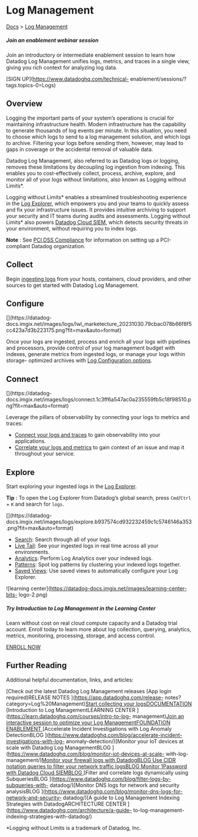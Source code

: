 # Log Management

[Docs](https://docs.datadoghq.com/) > [Log
Management](https://docs.datadoghq.com/logs/)

##### Join an enablement webinar session

Join an introductory or intermediate enablement session to learn how Datadog
Log Management unifies logs, metrics, and traces in a single view, giving you
rich context for analyzing log data.

[SIGN UP](https://www.datadoghq.com/technical-
enablement/sessions/?tags.topics-0=Logs)

## Overview

Logging the important parts of your system’s operations is crucial for
maintaining infrastructure health. Modern infrastructure has the capability to
generate thousands of log events per minute. In this situation, you need to
choose which logs to send to a log management solution, and which logs to
archive. Filtering your logs before sending them, however, may lead to gaps in
coverage or the accidental removal of valuable data.

Datadog Log Management, also referred to as Datadog logs or logging, removes
these limitations by decoupling log ingestion from indexing. This enables you
to cost-effectively collect, process, archive, explore, and monitor all of
your logs without limitations, also known as Logging without Limits*.

Logging without Limits* enables a streamlined troubleshooting experience in
the [Log Explorer](https://docs.datadoghq.com/logs/explorer/), which empowers
you and your teams to quickly assess and fix your infrastructure issues. It
provides intuitive archiving to support your security and IT teams during
audits and assessments. Logging without Limits* also powers [Datadog Cloud
SIEM](https://docs.datadoghq.com/security/cloud_siem/), which detects security
threats in your environment, without requiring you to index logs.

**Note** : See [PCI DSS
Compliance](https://docs.datadoghq.com/data_security/pci_compliance/) for
information on setting up a PCI-compliant Datadog organization.

## Collect

Begin [ingesting logs](https://docs.datadoghq.com/logs/log_collection/) from
your hosts, containers, cloud providers, and other sources to get started with
Datadog Log Management.

## Configure

[](https://datadog-
docs.imgix.net/images/logs/lwl_marketecture_20231030.79cbac078b66f8f5cc423a7d3b223175.png?fit=max&auto=format)

Once your logs are ingested, process and enrich all your logs with pipelines
and processors, provide control of your log management budget with indexes,
generate metrics from ingested logs, or manage your logs within storage-
optimized archives with [Log Configuration
options](https://docs.datadoghq.com/logs/log_configuration/).

## Connect

[](https://datadog-
docs.imgix.net/images/logs/connect.1c3ff6a547ac0a235559fb5c18f98510.png?fit=max&auto=format)

Leverage the pillars of observability by connecting your logs to metrics and
traces:

  * [Connect your logs and traces](https://docs.datadoghq.com/tracing/other_telemetry/connect_logs_and_traces/) to gain observability into your applications.
  * [Correlate your logs and metrics](https://docs.datadoghq.com/logs/guide/correlate-logs-with-metrics/) to gain context of an issue and map it throughout your service.

## Explore

Start exploring your ingested logs in the [Log
Explorer](https://docs.datadoghq.com/logs/explorer/).

**Tip** : To open the Log Explorer from Datadog’s global search, press
`Cmd`/`Ctrl` \+ `K` and search for `logs`.

[](https://datadog-
docs.imgix.net/images/logs/explore.b937574cd932232459c1c5746146a353.png?fit=max&auto=format)

  * [Search](https://docs.datadoghq.com/logs/explorer/search_syntax/): Search through all of your logs.
  * [Live Tail](https://docs.datadoghq.com/logs/live_tail/): See your ingested logs in real time across all your environments.
  * [Analytics](https://docs.datadoghq.com/logs/explorer/analytics/): Perform Log Analytics over your indexed logs.
  * [Patterns](https://docs.datadoghq.com/logs/explorer/patterns/): Spot log patterns by clustering your indexed logs together.
  * [Saved Views](https://docs.datadoghq.com/logs/explorer/saved_views/): Use saved views to automatically configure your Log Explorer.

![learning center](https://datadog-docs.imgix.net/images/learning-center-bits-
logo-2.png)

##### Try Introduction to Log Management in the Learning Center

Learn without cost on real cloud compute capacity and a Datadog trial account.
Enroll today to learn more about log collection, querying, analytics, metrics,
monitoring, processing, storage, and access control.

[ENROLL NOW](https://learn.datadoghq.com/courses/intro-to-log-management)

## Further Reading

Additional helpful documentation, links, and articles:

[Check out the latest Datadog Log Management releases (App login
required)RELEASE NOTES ](https://app.datadoghq.com/release-
notes?category=Log%20Management)[Start collecting your logsDOCUMENTATION
](https://docs.datadoghq.com/logs/log_collection/)[Introduction to Log
ManagementLEARNING CENTER ](https://learn.datadoghq.com/courses/intro-to-log-
management)[Join an interactive session to optimize your Log
ManagementFOUNDATION ENABLEMENT ](https://dtdg.co/fe)[Accelerate Incident
Investigations with Log Anomaly DetectionBLOG
](https://www.datadoghq.com/blog/accelerate-incident-investigations-with-log-
anomaly-detection/)[Monitor your IoT devices at scale with Datadog Log
ManagementBLOG ](https://www.datadoghq.com/blog/monitor-iot-devices-at-scale-
with-log-management/)[Monitor your firewall logs with DatadogBLOG
](https://www.datadoghq.com/blog/monitoring-firewall-logs-datadog/)[Use CIDR
notation queries to filter your network traffic logsBLOG
](https://www.datadoghq.com/blog/cidr-queries-datadog-log-management/)[Monitor
1Password with Datadog Cloud SIEMBLOG
](https://www.datadoghq.com/blog/monitor-1password-datadog-cloud-siem/)[Filter
and correlate logs dynamically using SubqueriesBLOG
](https://www.datadoghq.com/blog/filter-logs-by-subqueries-with-
datadog/)[Monitor DNS logs for network and security analysisBLOG
](https://www.datadoghq.com/blog/monitor-dns-logs-for-network-and-security-
datadog/)[A guide to Log Management Indexing Strategies with
DatadogARCHITECTURE CENTER ](https://www.datadoghq.com/architecture/a-guide-
to-log-management-indexing-strategies-with-datadog/)

  
*Logging without Limits is a trademark of Datadog, Inc.

